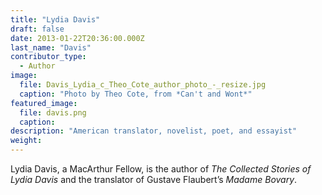 ```yaml
---
title: "Lydia Davis"
draft: false
date: 2013-01-22T20:36:00.000Z
last_name: "Davis"
contributor_type:
  - Author
image:
  file: Davis_Lydia_c_Theo_Cote_author_photo_-_resize.jpg
  caption: "Photo by Theo Cote, from *Can't and Wont*"
featured_image:
  file: davis.png
  caption:
description: "American translator, novelist, poet, and essayist"
weight:
---
```


Lydia Davis, a MacArthur Fellow, is the author of _The Collected Stories of Lydia Davis_ and the translator of Gustave Flaubert’s _Madame Bovary_.

